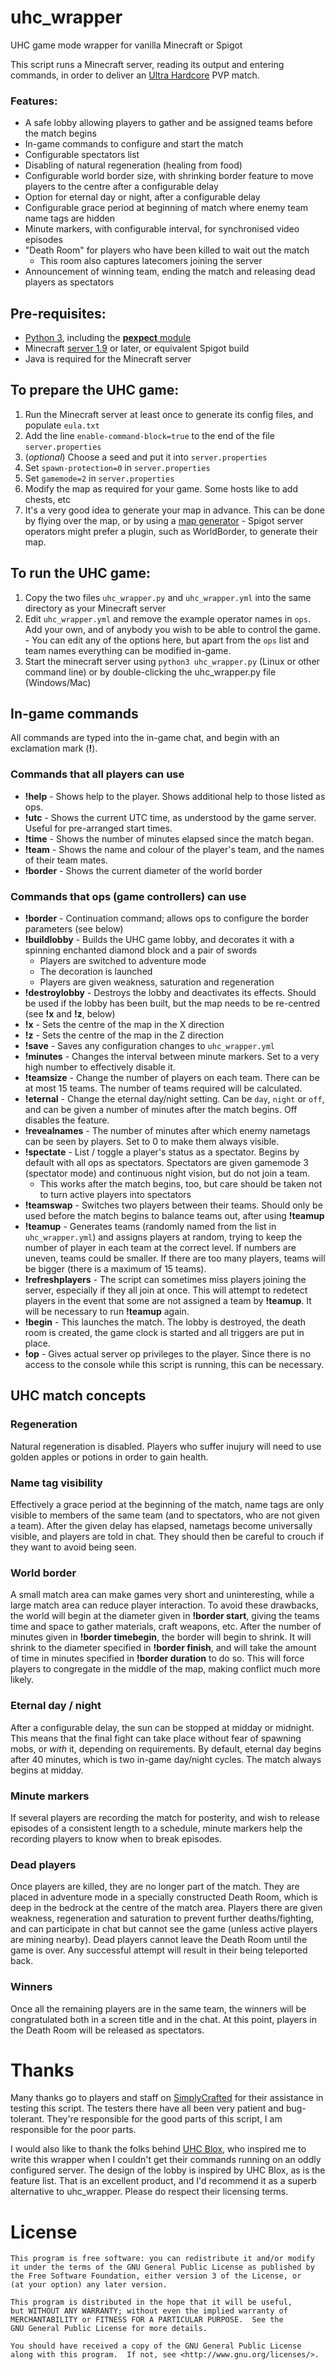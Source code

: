 # uhc_wrapper
UHC game mode wrapper for vanilla Minecraft or Spigot

This script runs a Minecraft server, reading its output and entering commands, in order to deliver an [Ultra Hardcore](http://minecraft.gamepedia.com/Tutorials/Ultra_hardcore_survival) PVP match.

### Features:
  - A safe lobby allowing players to gather and be assigned teams before the match begins
  - In-game commands to configure and start the match
  - Configurable spectators list
  - Disabling of natural regeneration (healing from food)
  - Configurable world border size, with shrinking border feature to move players to the centre after a configurable delay
  - Option for eternal day or night, after a configurable delay
  - Configurable grace period at beginning of match where enemy team name tags are hidden
  - Minute markers, with configurable interval, for synchronised video episodes
  - "Death Room" for players who have been killed to wait out the match
    - This room also captures latecomers joining the server
  - Announcement of winning team, ending the match and releasing dead players as spectators

## Pre-requisites:
  - [Python 3](https://www.python.org/), including the [**pexpect** module](http://pexpect.readthedocs.org/en/stable/install.html)
  - Minecraft [server 1.9](https://s3.amazonaws.com/Minecraft.Download/versions/1.9/minecraft_server.1.9.jar) or later, or equivalent Spigot build
  - Java is required for the Minecraft server

## To prepare the UHC game:
  1. Run the Minecraft server at least once to generate its config files, and populate `eula.txt`
  2. Add the line `enable-command-block=true` to the end of the file `server.properties`
  3. (*optional*) Choose a seed and put it into `server.properties`
  4. Set `spawn-protection=0` in `server.properties`
  5. Set `gamemode=2` in `server.properties`
  6. Modify the map as required for your game. Some hosts like to add chests, etc
  7. It's a very good idea to generate your map in advance. This can be done by flying over the map, or by using a [map generator](https://github.com/Morlok8k/MinecraftLandGenerator)
    - Spigot server operators might prefer a plugin, such as WorldBorder, to generate their map.

## To run the UHC game:
  1. Copy the two files `uhc_wrapper.py` and `uhc_wrapper.yml` into the same directory as your Minecraft server
  2. Edit `uhc_wrapper.yml` and remove the example operator names in `ops`. Add your own, and of anybody you wish to be able to control the game.
    - You can edit any of the options here, but apart from the `ops` list and team names everything can be modified in-game.
  3. Start the minecraft server using `python3 uhc_wrapper.py` (Linux or other command line) or by double-clicking the uhc_wrapper.py file (Windows/Mac)

## In-game commands
All commands are typed into the in-game chat, and begin with an exclamation mark (**!**).

### Commands that all players can use
  - **!help** - Shows help to the player. Shows additional help to those listed as ops.
  - **!utc** - Shows the current UTC time, as understood by the game server. Useful for pre-arranged start times.
  - **!time** - Shows the number of minutes elapsed since the match began.
  - **!team** - Shows the name and colour of the player's team, and the names of their team mates.
  - **!border** - Shows the current diameter of the world border

### Commands that ops (game controllers) can use
  - **!border** - Continuation command; allows ops to configure the border parameters (see below)
  - **!buildlobby** - Builds the UHC game lobby, and decorates it with a spinning enchanted diamond block and a pair of swords
    - Players are switched to adventure mode
    - The decoration is launched
    - Players are given weakness, saturation and regeneration
  - **!destroylobby** - Destroys the lobby and deactivates its effects. Should be used if the lobby has been built, but the map needs to be re-centred (see **!x** and **!z**, below)
  - **!x** - Sets the centre of the map in the X direction
  - **!z** - Sets the centre of the map in the Z direction
  - **!save** - Saves any configuration changes to `uhc_wrapper.yml`
  - **!minutes** - Changes the interval between minute markers. Set to a very high number to effectively disable it.
  - **!teamsize** - Change the number of players on each team. There can be at most 15 teams. The number of teams required will be calculated.
  - **!eternal** - Change the eternal day/night setting. Can be `day`, `night` or `off`, and can be given a number of minutes after the match begins. Off disables the feature.
  - **!revealnames** - The number of minutes after which enemy nametags can be seen by players. Set to 0 to make them always visible.
  - **!spectate** - List / toggle a player's status as a spectator. Begins by default with all ops as spectators. Spectators are given gamemode 3 (spectator mode) and continuous night vision, but do not join a team.
    - This works after the match begins, too, but care should be taken not to turn active players into spectators
  - **!teamswap** - Switches two players between their teams. Should only be used before the match begins to balance teams out, after using **!teamup**
  - **!teamup** - Generates teams (randomly named from the list in `uhc_wrapper.yml`) and assigns players at random, trying to keep the number of player in each team at the correct level. If numbers are uneven, teams could be smaller. If there are too many players, teams will be bigger (there is a maximum of 15 teams).
  - **!refreshplayers** - The script can sometimes miss players joining the server, especially if they all join at once. This will attempt to redetect players in the event that some are not assigned a team by **!teamup**. It will be necessary to run **!teamup** again.
  - **!begin** - This launches the match. The lobby is destroyed, the death room is created, the game clock is started and all triggers are put in place.
  - **!op** - Gives actual server op privileges to the player. Since there is no access to the console while this script is running, this can be necessary.

## UHC match concepts

### Regeneration
Natural regeneration is disabled. Players who suffer inujury will need to use golden apples or potions in order to gain health.

### Name tag visibility
Effectively a grace period at the beginning of the match, name tags are only visible to members of the same team (and to spectators, who are not given a team). After the given delay has elapsed, nametags become universally visible, and players are told in chat. They should then be careful to crouch if they want to avoid being seen.

### World border
A small match area can make games very short and uninteresting, while a large match area can reduce player interaction. To avoid these drawbacks, the world will begin at the diameter given in **!border start**, giving the teams time and space to gather materials, craft weapons, etc. After the number of minutes given in **!border timebegin**, the border will begin to shrink. It will shrink to the diameter specified in **!border finish**, and will take the amount of time in minutes specified in **!border duration** to do so. This will force players to congregate in the middle of the map, making conflict much more likely.

### Eternal day / night
After a configurable delay, the sun can be stopped at midday or midnight. This means that the final fight can take place without fear of spawning mobs, or *with* it, depending on requirements. By default, eternal day begins after 40 minutes, which is two in-game day/night cycles. The match always begins at midday.

### Minute markers
If several players are recording the match for posterity, and wish to release episodes of a consistent length to a schedule, minute markers help the recording players to know when to break episodes.

### Dead players
Once players are killed, they are no longer part of the match. They are placed in adventure mode in a specially constructed Death Room, which is deep in the bedrock at the centre of the match area. Players there are given weakness, regeneration and saturation to prevent further deaths/fighting, and can participate in chat but cannot see the game (unless active players are mining nearby). Dead players cannot leave the Death Room until the game is over. Any successful attempt will result in their being teleported back.

### Winners
Once all the remaining players are in the same team, the winners will be congratulated both in a screen title and in the chat. At this point, players in the Death Room will be released as spectators.

# Thanks

Many thanks go to players and staff on [SimplyCrafted](http://www.simplycrafted.net) for their assistance in testing this script. The testers there have all been very patient and bug-tolerant. They're responsible for the good parts of this script, I am responsible for the poor parts.

I would also like to thank the folks behind [UHC Blox](http://www.planetminecraft.com/project/minecraft-uhc-box/), who inspired me to write this wrapper when I couldn't get their commands running on an oddly configured server. The design of the lobby is inspired by UHC Blox, as is the feature list. That is an excellent product, and I'd recommend it as a superb alternative to uhc_wrapper. Please do respect their licensing terms.

# License

    This program is free software: you can redistribute it and/or modify
    it under the terms of the GNU General Public License as published by
    the Free Software Foundation, either version 3 of the License, or
    (at your option) any later version.

    This program is distributed in the hope that it will be useful,
    but WITHOUT ANY WARRANTY; without even the implied warranty of
    MERCHANTABILITY or FITNESS FOR A PARTICULAR PURPOSE.  See the
    GNU General Public License for more details.

    You should have received a copy of the GNU General Public License
    along with this program.  If not, see <http://www.gnu.org/licenses/>.
